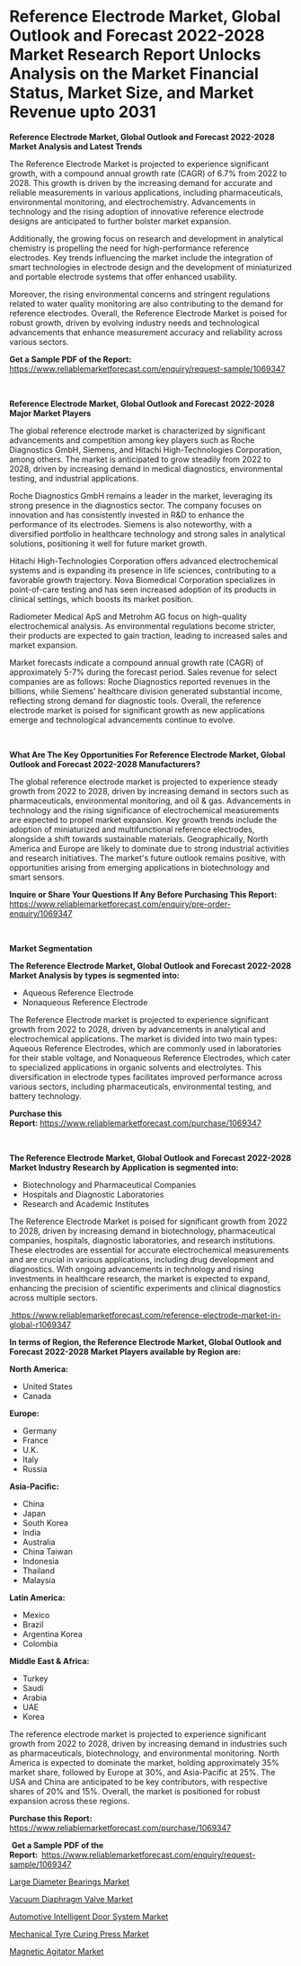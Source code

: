 <p><h1>Reference Electrode Market, Global Outlook and Forecast 2022-2028 Market Research Report Unlocks Analysis on the Market Financial Status, Market Size, and Market Revenue upto 2031</h1></p><p><strong>Reference Electrode Market, Global Outlook and Forecast 2022-2028 Market Analysis and Latest Trends</strong></p>
<p><p>The Reference Electrode Market is projected to experience significant growth, with a compound annual growth rate (CAGR) of 6.7% from 2022 to 2028. This growth is driven by the increasing demand for accurate and reliable measurements in various applications, including pharmaceuticals, environmental monitoring, and electrochemistry. Advancements in technology and the rising adoption of innovative reference electrode designs are anticipated to further bolster market expansion.</p><p>Additionally, the growing focus on research and development in analytical chemistry is propelling the need for high-performance reference electrodes. Key trends influencing the market include the integration of smart technologies in electrode design and the development of miniaturized and portable electrode systems that offer enhanced usability.</p><p>Moreover, the rising environmental concerns and stringent regulations related to water quality monitoring are also contributing to the demand for reference electrodes. Overall, the Reference Electrode Market is poised for robust growth, driven by evolving industry needs and technological advancements that enhance measurement accuracy and reliability across various sectors.</p></p>
<p><strong>Get a Sample PDF of the Report:&nbsp;</strong> <a href="https://www.reliablemarketforecast.com/enquiry/request-sample/1069347">https://www.reliablemarketforecast.com/enquiry/request-sample/1069347</a></p>
<p>&nbsp;</p>
<p><strong>Reference Electrode Market, Global Outlook and Forecast 2022-2028 Major Market Players</strong></p>
<p><p>The global reference electrode market is characterized by significant advancements and competition among key players such as Roche Diagnostics GmbH, Siemens, and Hitachi High-Technologies Corporation, among others. The market is anticipated to grow steadily from 2022 to 2028, driven by increasing demand in medical diagnostics, environmental testing, and industrial applications.</p><p>Roche Diagnostics GmbH remains a leader in the market, leveraging its strong presence in the diagnostics sector. The company focuses on innovation and has consistently invested in R&D to enhance the performance of its electrodes. Siemens is also noteworthy, with a diversified portfolio in healthcare technology and strong sales in analytical solutions, positioning it well for future market growth.</p><p>Hitachi High-Technologies Corporation offers advanced electrochemical systems and is expanding its presence in life sciences, contributing to a favorable growth trajectory. Nova Biomedical Corporation specializes in point-of-care testing and has seen increased adoption of its products in clinical settings, which boosts its market position.</p><p>Radiometer Medical ApS and Metrohm AG focus on high-quality electrochemical analysis. As environmental regulations become stricter, their products are expected to gain traction, leading to increased sales and market expansion.</p><p>Market forecasts indicate a compound annual growth rate (CAGR) of approximately 5-7% during the forecast period. Sales revenue for select companies are as follows: Roche Diagnostics reported revenues in the billions, while Siemens' healthcare division generated substantial income, reflecting strong demand for diagnostic tools. Overall, the reference electrode market is poised for significant growth as new applications emerge and technological advancements continue to evolve.</p></p>
<p>&nbsp;</p>
<p><strong>What Are The Key Opportunities For Reference Electrode Market, Global Outlook and Forecast 2022-2028 Manufacturers?</strong></p>
<p><p>The global reference electrode market is projected to experience steady growth from 2022 to 2028, driven by increasing demand in sectors such as pharmaceuticals, environmental monitoring, and oil & gas. Advancements in technology and the rising significance of electrochemical measurements are expected to propel market expansion. Key growth trends include the adoption of miniaturized and multifunctional reference electrodes, alongside a shift towards sustainable materials. Geographically, North America and Europe are likely to dominate due to strong industrial activities and research initiatives. The market's future outlook remains positive, with opportunities arising from emerging applications in biotechnology and smart sensors.</p></p>
<p><strong>Inquire or Share Your Questions If Any Before Purchasing This Report:</strong> <a href="https://www.reliablemarketforecast.com/enquiry/pre-order-enquiry/1069347">https://www.reliablemarketforecast.com/enquiry/pre-order-enquiry/1069347</a></p>
<p>&nbsp;</p>
<p><strong>Market Segmentation</strong></p>
<p><strong>The Reference Electrode Market, Global Outlook and Forecast 2022-2028 Market Analysis by types is segmented into:</strong></p>
<p><ul><li>Aqueous Reference Electrode</li><li>Nonaqueous Reference Electrode</li></ul></p>
<p><p>The Reference Electrode market is projected to experience significant growth from 2022 to 2028, driven by advancements in analytical and electrochemical applications. The market is divided into two main types: Aqueous Reference Electrodes, which are commonly used in laboratories for their stable voltage, and Nonaqueous Reference Electrodes, which cater to specialized applications in organic solvents and electrolytes. This diversification in electrode types facilitates improved performance across various sectors, including pharmaceuticals, environmental testing, and battery technology.</p></p>
<p><strong>Purchase this Report:&nbsp;</strong><a href="https://www.reliablemarketforecast.com/purchase/1069347">https://www.reliablemarketforecast.com/purchase/1069347</a></p>
<p>&nbsp;</p>
<p><strong>The Reference Electrode Market, Global Outlook and Forecast 2022-2028 Market Industry Research by Application is segmented into:</strong></p>
<p><ul><li>Biotechnology and Pharmaceutical Companies</li><li>Hospitals and Diagnostic Laboratories</li><li>Research and Academic Institutes</li></ul></p>
<p><p>The Reference Electrode Market is poised for significant growth from 2022 to 2028, driven by increasing demand in biotechnology, pharmaceutical companies, hospitals, diagnostic laboratories, and research institutions. These electrodes are essential for accurate electrochemical measurements and are crucial in various applications, including drug development and diagnostics. With ongoing advancements in technology and rising investments in healthcare research, the market is expected to expand, enhancing the precision of scientific experiments and clinical diagnostics across multiple sectors.</p></p>
<p><a href="https://www.reliablemarketforecast.com/reference-electrode-market-in-global-r1069347">&nbsp;https://www.reliablemarketforecast.com/reference-electrode-market-in-global-r1069347</a></p>
<p><strong>In terms of Region, the Reference Electrode Market, Global Outlook and Forecast 2022-2028 Market Players available by Region are:</strong></p>
<p>
    <p> <strong> North America: </strong>
        <ul>
            <li>United States</li>
            <li>Canada</li>
        </ul>
        </p> 
    <p> <strong> Europe: </strong>
        <ul>
            <li>Germany</li>
            <li>France</li>
            <li>U.K.</li>
            <li>Italy</li>
            <li>Russia</li>
        </ul>
        </p> 
    <p> <strong> Asia-Pacific: </strong>
        <ul>
            <li>China</li>
            <li>Japan</li>
            <li>South Korea</li>
            <li>India</li>
            <li>Australia</li>
            <li>China Taiwan</li>
            <li>Indonesia</li>
            <li>Thailand</li>
            <li>Malaysia</li>
        </ul>
        </p> 
    <p> <strong> Latin America: </strong>
        <ul>
            <li>Mexico</li>
            <li>Brazil</li>
            <li>Argentina Korea</li>
            <li>Colombia</li>
        </ul>
        </p> 
    <p> <strong> Middle East & Africa: </strong>
        <ul>
            <li>Turkey</li>
            <li>Saudi</li>
            <li>Arabia</li>
            <li>UAE</li>
            <li>Korea</li>
        </ul>
    </p>
    </p>
<p><p>The reference electrode market is projected to experience significant growth from 2022 to 2028, driven by increasing demand in industries such as pharmaceuticals, biotechnology, and environmental monitoring. North America is expected to dominate the market, holding approximately 35% market share, followed by Europe at 30%, and Asia-Pacific at 25%. The USA and China are anticipated to be key contributors, with respective shares of 20% and 15%. Overall, the market is positioned for robust expansion across these regions.</p></p>
<p><strong>Purchase this Report: </strong><a href="https://www.reliablemarketforecast.com/purchase/1069347">https://www.reliablemarketforecast.com/purchase/1069347</a></p>
<p>&nbsp;<strong>Get a Sample PDF of the Report:&nbsp;&nbsp;</strong><a href="https://www.reliablemarketforecast.com/enquiry/request-sample/1069347">https://www.reliablemarketforecast.com/enquiry/request-sample/1069347</a></p>
<p><strong></strong></p>
<p><p><a href="https://www.linkedin.com/pulse/large-diameter-bearings-market-forecast-global-trends-analysis-wynhc?trackingId=zigNLa%2BnTt%2BUKLKKwM75bA%3D%3D">Large Diameter Bearings Market</a></p><p><a href="https://www.linkedin.com/pulse/vacuum-diaphragm-valve-market-global-insights-sales-trends-2024-i4lzc?trackingId=oVoLW8s8SK6O2594krTPWQ%3D%3D">Vacuum Diaphragm Valve Market</a></p><p><a href="https://www.linkedin.com/pulse/automotive-intelligent-door-system-market-global-trends-8alge?trackingId=xQe0gq7ZQuq3v7y%2BXr8ubQ%3D%3D">Automotive Intelligent Door System Market</a></p><p><a href="https://www.linkedin.com/pulse/insights-mechanical-tyre-curing-press-market-share-competitive-lolzc?trackingId=r5lR57IdS0GYnKFO96N3Aw%3D%3D">Mechanical Tyre Curing Press Market</a></p><p><a href="https://www.linkedin.com/pulse/magnetic-agitator-market-size-share-growth-analysis-type-application-hdvxc?trackingId=ho0dW4uQQMOgurl65GvEEQ%3D%3D">Magnetic Agitator Market</a></p></p>